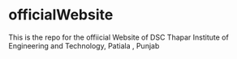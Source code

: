 # officialWebsite
This is the repo for the offiicial Website of DSC Thapar Institute of Engineering and Technology, Patiala , Punjab

